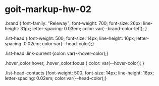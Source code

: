 # goit-markup-hw-02

.brand { 
font-family: "Releway";
font-weight: 700;
font-size: 26px;
line-height: 31px;
letter-spacing: 0.03em;
color: var(--brand-color-left);
}

.list-head {
font-weight: 500;
font-size: 14px;
line-height: 16px;
letter-spacing: 0.02em;
color:var(--head-color);}

.list-head .link-current {color: var(--hover-color);}

.hover_color:hover,
.hover_color:focus {
  color: var(--hover-color);
}

.list-head-contacts {font-weight: 500;
font-size: 14px;
line-height: 16px;
letter-spacing: 0.02em;
color:var(--head-color);}
